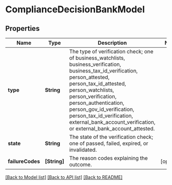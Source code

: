 # ComplianceDecisionBankModel

## Properties
Name | Type | Description | Notes
------------ | ------------- | ------------- | -------------
**type** | **String** | The type of verification check; one of business_watchlists, business_verification, business_tax_id_verification, person_attested, person_tax_id_attested, person_watchlists, person_verification, person_authentication, person_gov_id_verification, person_tax_id_verification, external_bank_account_verification, or external_bank_account_attested. | 
**state** | **String** | The state of the verification check; one of passed, failed, expired, or invalidated. | 
**failureCodes** | **[String]** | The reason codes explaining the outcome. | [optional] 

[[Back to Model list]](../README.md#documentation-for-models) [[Back to API list]](../README.md#documentation-for-api-endpoints) [[Back to README]](../README.md)


